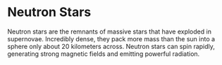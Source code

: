 # Neutron Stars

Neutron stars are the remnants of massive stars that have exploded in supernovae. Incredibly dense, they pack more mass than the sun into a sphere only about 20 kilometers across. Neutron stars can spin rapidly, generating strong magnetic fields and emitting powerful radiation.
